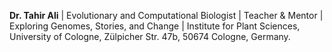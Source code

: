 **Dr. Tahir Ali** | Evolutionary and Computational Biologist | Teacher & Mentor | Exploring Genomes, Stories, and Change | Institute for Plant Sciences, University of Cologne, Zülpicher Str. 47b, 50674 Cologne, Germany. 
